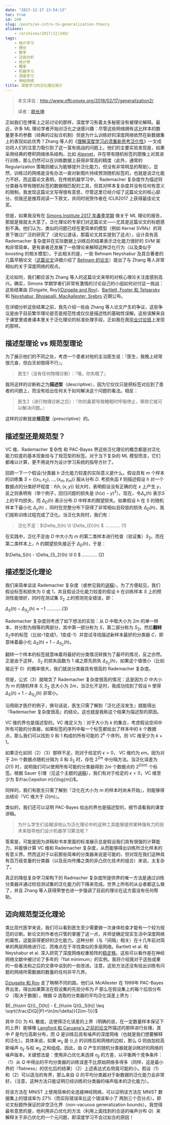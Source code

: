 ```yaml
---
date: "2017-12-17 13:54:13"
toc: true
id: 240
slug: /posts/an-intro-to-generalization-theory
aliases:
    - /archives/2017/12/240/
tags:
    - 统计学习
    - 理论
    - 数学
    - 泛函分析
    - 统计学
    - 概率
    - 机器学习
    - 深度学习
    - 神经网络
title: 深度学习的泛化理论简介
---
```


> 本文译自：http://www.offconvex.org/2018/02/17/generalization2/
>
> 译者：[欧长坤](https://changkun.de)

正如我们在博客上之前讨论的那样，深度学习有着太多秘密没有被理论解释。最近，许多 ML 理论学者开始对泛化之谜感兴趣：尽管这些网络拥有这比样本的数量更多的参数（经典的过拟合机制）但是为什么训练好的深度网络依然在新数据集上的表现如此优秀？Zhang 等人的《[理解深度学习必须重新思考泛化性](https://arxiv.org/abs/1611.03530)》一文成功将人们的注意力吸引到了这一富有挑战的问题上。他们的主要实验发现是，如果采用经典的卷积网络体系结构，比如 [Alexnet](https://papers.nips.cc/paper/4824-imagenet-classification-with-deep-convolutional-neural-networks.pdf)，并在带有随机标签的图像上对其进行训练，那么仍然可以在训练数据上获得非常高的精度（此外，通常的 Regularization 策略则被认为能够提升泛化能力，但没有非常明显的帮助）。显然，训练过的网络是没有办法一直对新图片持续预测随机标签的，也就是说泛化能力不好。而这篇论文表明，在传统机器学习中， Rademacher 复杂度作为描述将分类器与带有随机标签的数据相匹配的工具，但其对样本复杂度并没有任何有意义的限制。我发现这篇论文写得很有意思，尽管这里已经介绍了这篇论文的核心部分，但我还是推荐阅读一下原文，并同时祝贺作者在 ICLR2017 上获得最佳论文奖。

但是，如果我没有在 [Simons Institute 2017 年春季学期](https://simons.berkeley.edu/programs/machinelearning2017) 做关于 ML 理论的报告，那就是我就太大意了。泛化理论的专家们对这篇论文——尤其是这篇论文的标题感到不满。他们认为，类似的问题已经在更简单的模型（例如 Kernel SVMs）的背景下做过广泛的研究了（说句公道话，那篇论文其实提到了这点），设计具有高 Rademacher 复杂度并在实际数据上训练后的结果表示泛化能力很好的 SVM 架构非常简单。更有甚者还发展了一些理论来解释这种泛化行为（以及类似于 boosting 的相关模型）。于此相关的是，一些 Behnam Neyshabur 及其合著者的几篇早期论文（[这篇论文](https://arxiv.org/abs/1605.07154)详细介绍了 [Behnam 的论文](https://arxiv.org/abs/1703.11008)）提出了与 Zhang 等人非常相似的关于深度网络的观点。

无论如何，我们都应该为 Zhang 等人的这篇论文来带的对核心理论关注度感到高兴。确实，Simons 学期学者们非常有激情的讨论自己的小组如何对付这一挑战：这些结果由 [Dzigaite, Roy]([Dzigaite and Roy](https://arxiv.org/abs/1703.11008))、[Bartlett, Foster 和 Telgarsky](https://arxiv.org/abs/1706.08498) 和 [Neyshabur, Bhojapalli, MacAallester, Srebro](https://arxiv.org/abs/1707.09564) 近期公布。

在详细分析这些结果之前，我先介绍一些由 Zhang 等人论文产生的争议，这些争议是由于目前繁华理论是否是规范性或仅仅是描述性的基础性误解。这些误解来自于课堂里或者课本里关于泛化理论的标准处理手段，正如我在我[毕业讨论班](http://www.cs.princeton.edu/courses/archive/fall17/cos597A/)上发现的那样。

## 描述型理论 vs 规范型理论

为了展示他们的不同之处，考虑一个患者对他的主治医生说：『医生，我晚上经常很亢奋，但白天却困得不行』。

> 医生1（没有任何物理诊断）：『哦，你失眠了』

我将这样的诊断称之为**描述型**（descriptive），因为它仅仅只是把标签对应到了患者的问题上，而没有给出任何关于如何解决这个问题的看法。相反：

> 医生2（进行物理诊断之后）：『你的鼻窦导致睡眠时呼吸停止，移除它就可以解决问题。』

这样的诊断就是**规范型**（prescriptive）的。

## 描述型还是规范型？

VC 维、Rademacher 复杂性 和 PAC-Bayes 界这些泛化理论的概念都是对泛化能力较差的基本现象给与了规范型的标签。对于当下复杂的 ML 模型而言，它们都难以计算，更不用说作为设计学习系统的指导方针了。

回顾一下一个假设/分类器 $h$ 泛化能力较差的实际意义是什么。假设具有 $m$ 个样本的训练集 $S=\{(x_1, x_2), …, (x_m, y_m)\}$ 服从分布 $D$. 考损失函 $\ell$ 则描述假设 $h$ 对一个数据点的分类好坏程度：$\ell(h, (x,y))$ 较大时，表明假设没有正确的在 $x$ 上产生 $y$，反之则表明有（举个例子，回归问题的损失是 $(h(x)-y)^2$）。现在，令$\Delta_s(h)$ 表示$S$ 上的平均损失，而 $\Delta_D(h)$ 表示分布 $D$ 中样本的期望损失。如果假设 $h$ 在 $S$ 的随机样本下最小化 $\Delta_s(h)$ ，同时在完整分布下获得了非常相似且较低的损失 $\Delta_D(h)$，我们就称训练过程完成了泛化。当泛化失败时，我们有：

> 泛化不足：$\Delta_S(h) \ll \Delta_{D}(h) $ ………… (1)

在实践中，泛化不足由 $D$ 中大小为 $m$ 的第二类样本进行检查（验证集）$S_2$。而在第二类样本上，$h$ 的期望损失接近于 $\Delta_D(h)$，于是：

$\Delta_S(h) - \Delta_{S_2}(h) \ll 0 $ ………… (2)

## 描述型泛化理论

我们来简单谈谈 Rademacher 复杂度（或参见我的[讲稿](http://www.cs.princeton.edu/courses/archive/fall17/cos597A/lecnotes/generalize.pdf)）。为了方便起见，我们假设标签和损失为 0 或 1，并且假设泛化能力较差的假设 $h$ 在训练样本 $S$ 上的预测性能很好，同时在测试集 $S_2$ 上的预测完全错误，即：

$\Delta_S(h)-\Delta_{S_2}(h)\approx-1$ …………(3)

Rademacher 复杂度则考虑了如下想法的实验：从 $D$ 中取大小为 $2m$ 的单一样本，并分割为相等的两部分，其中第一部分称为 $S$，第二部分称为 $S_2$。然后**翻转**$S_2$中的标签（比如-1变成1，1变成-1）并尝试寻找描述新样本最好的分类器 $C$，即意味着最小化 $\Delta_S(h)+1-\Delta_{S_2}(h)$。

翻转一个样本的标签就意味着将最好的分类情况转换为了最坏的情况，反之亦然。正是由于这样， $S_2$ 的损失函数为 1 减之原先损失 $\Delta_{S_2}(h)$，如果这个值很小（比如接近于 0）的概率很大，我们就说分类器具有很高的 Rademacher 复杂度。

但是，公式（3）就暗含了 Rademacher 复杂度很高的情况：这是因为 $D$ 中大小为 $m$ 的随机样本 $S, S_2$ 总大小为 $2m$，当泛化不足时，我成功找到了假设 $h$ 使得 $\Delta_S(h)+1-\Delta_{S_2}(h)$  非常小。

沿用刚才医疗的例子，换句话说，医生只需了解到『泛化还没发生』就能得出『Rademacher 复杂度很高』的结论。这也就是我称这个结果为描述型的原因。

VC 维的界也是描述型的。VC 维定义为：对于大小为 $k$ 的集合，考虑假设空间中所有可能的分类器，如果标签的序列中每一个标签都给出了样本中的 $k$ 个数据点，那么我们可以找到 0 和 1 构成的所有可能的 $2^k$ 个序列，则 VC 维至少为 $k+1$。

如果泛化如同（2）（3）那样不足，则对于给定的 $\epsilon >0$， VC 维约为 $\epsilon m$。因为对于 $2m$ 个数据点随机分隔为 $S$ 和 $S_2$ 时，存在 $2^{2m}$ 中分隔方法。当泛化误差为 $\Omega(1)$ 时，说明我们可以使用所有可能的分类器得到 $2m$ 个数据点的 $2^{\Omega(m)}$ 个标签。根据 Sauer 引理（见这个主题的[讲稿](https://www.cs.princeton.edu/courses/archive/spring14/cos511/scribe_notes/0220.pdf)），我们有对于给定的 $\epsilon > 0$，VC 维至少为 $\frac{\epsilon m}{\log{m}}$。

同样的，我们有医生只需了解到『泛化在大小为 $m$ 的样本时尚未开始』，则能够得出结论『VC 维大于 $\Omega(m)$』。

类似的，我们还可以证明 PAC-Bayes 给出的界也是描述型的，细节请看我的课堂讲稿。

> 为什么学生们会糊涂地认为泛化理论中的这种工具能够提供某种强有力的技术来指导他们设计机器学习算法呢？

答案是，可能是因为讲稿和书本里面的标准展示总是假设我们具有很强的计算能力，并能够计算 VC 维和 Rademacher 复杂度，从而能够得出训练所泛化样本的有意义界。然而这对于以前那些简单的分类器来说是可能的，但对现在我们这种具有百万级变量的分类器（以及反向传播之类的非凸优化技术的组合）来说，太复杂了。

真正的降低复杂学习架构下的 Radmacher 复杂度所提供界的唯一方法是通过训练分类器并通过检验测试集的泛化能力的下降来完成。世界上所有的从业者都这么做了，并且 Zhang 等人获得荣誉也进一步强调了目前的理论在这方面没有任何帮助。

## 迈向规范型泛化理论

类比现代医学来说，我们可以看到医生至少需要做一次身体检查才能有一个较为规范的诊断。新论文的作者也只管的掌握了这一点，并师徒确定现实生活中深度网络的属性，这能获得更好的泛化能力。这种分析（与『间隔』相关）在十几年前对简单的两层网络进行过，而难点在于寻找类似的多层网络。Bartlett et al. 和 Neyshabur et al. 深入研究了深度网络权重矩阵的[稳定秩](https://nickhar.wordpress.com/2012/02/29/lecture-15-low-rank-approximation-of-matrices/)。这些可以看作是在神经网络文献中被讨论了多年的『flat minimum』的实例。我将介绍我对于这些成果的一些看法和之后的文章中谈到的一些改进。注意，这些方法还没有给出训练有问题的网络所需数据的数量的任何非平凡界。

[Dziugaite 和 Roy](https://arxiv.org/abs/1703.11008) 走了稍稍不同的路。他们从 McAllester 在 1999年 PAC-Bayes 界出发，得出如果算法在假设集的先验分布为 $P$ 那么在假设集上的每个后验分布 $Q$ （取决于数据），根据 $Q$ 选取的分类器的平均泛化误差上界为：

$E_{h\sim Q}[L_D(h)] - E_{h\sim Q}[L_S(h)] \leq \sqrt{\frac{D(Q||P)+\ln{m/\delta}}{2(m-1)}}$

其中 $D()$ 为 KL 散度。这使得泛化误差的上界（明确的说，在一定数量样本保证下的上界）能够像 [Langford 和 Caruana's 之前的论文](http://www.cs.cmu.edu/~jcl/papers/nn_bound/not_bound.pdf)所描述的那样进行处理，其中 $P$ 是均匀高斯分布，而 $Q$ 是训练后具有噪声的深度网络（也就是我们想要解释的泛化）。具体来说，如果 $w_{ij}$ 是 $\{i,j\}$ 的训练后和网络的边权，那么 $Q$ 则由加权高斯噪声 $\eta_{ij}$ 与权 $w_{ij}$ 之和组成。因此，由 $Q$ 产生的随机分类器就是训练好的网络的噪声版本。关键想法是：使用非凸优化来选择 $\eta_{ij}$ 的方差，以平衡两个竞争条件：（1）从 $Q$ 中得出的平均分类器的训练误差不比原始网络多得多（同样，这是最小界的『flatness』的优化后的结果）（2）上述表达式右侧竟可能的小。假设（1）和（2）可以适当的有界，那么来自 $Q$ 的平均分类器对于新数据的泛化能力会非常好。（注意，这种方法只能证明已经训练的分类器的噪声版本的泛化能力）。

将该方法在 MNIST 上使用简单的全连接神经网络，可以证明该方法在 MNIST 数据集上的错误率为 27%（而实际错误率比这个错误率小了 两到三个百分点）。即论文标题所保证的非空泛化界（non-vacuous generalization bounds）。我觉得最有意思的是，他利用非凸优化的方法（利用上面找到的合适的噪声分布 $Q$）来解释关于非凸优化的一个元问题，即深度学习不会过拟合的原因！